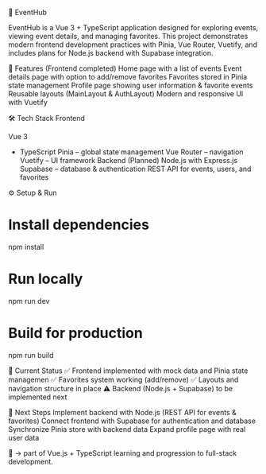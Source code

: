 🎉 EventHub

EventHub is a Vue 3 + TypeScript application designed for exploring events, viewing event details, and managing favorites.
This project demonstrates modern frontend development practices with Pinia, Vue Router, Vuetify, and includes plans for Node.js backend with Supabase integration.

🚀 Features (Frontend completed)
Home page with a list of events
Event details page with option to add/remove favorites
Favorites stored in Pinia state management
Profile page showing user information & favorite events
Reusable layouts (MainLayout & AuthLayout)
Modern and responsive UI with Vuetify

🛠️ Tech Stack
Frontend

Vue 3
 + TypeScript
Pinia
 – global state management
Vue Router
 – navigation
Vuetify
 – UI framework
Backend (Planned)
Node.js
 with Express.js
Supabase
 – database & authentication
REST API for events, users, and favorites



⚙️ Setup & Run
# Install dependencies
npm install

# Run locally
npm run dev

# Build for production
npm run build

📌 Current Status
✅ Frontend implemented with mock data and Pinia state managemen
✅ Favorites system working (add/remove)
✅ Layouts and navigation structure in place
⚠️ Backend (Node.js + Supabase) to be implemented next

🔮 Next Steps
Implement backend with Node.js (REST API for events & favorites)
Connect frontend with Supabase for authentication and database
Synchronize Pinia store with backend data
Expand profile page with real user data

👤 
-> part of Vue.js + TypeScript learning and progression to full-stack development.